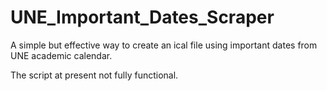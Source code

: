 # UNE_Important_Dates_Scraper
 A simple but effective way to create an ical file using important dates from UNE academic calendar.

The script at present not fully functional. 
